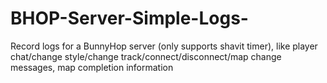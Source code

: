 # BHOP-Server-Simple-Logs-
Record logs for a BunnyHop server (only supports shavit timer), like player chat/change style/change track/connect/disconnect/map change messages, map completion information
